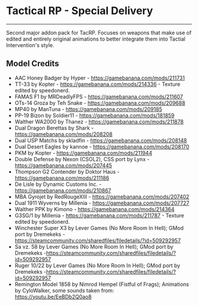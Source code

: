 # Tactical RP - Special Delivery

-------------------------------------------------

Second major addon pack for TacRP.  Focuses on weapons that make use of edited and entirely original animations to better integrate them into Tactial Intervention's style.

## Model Credits
- AAC Honey Badger by Hyper - https://gamebanana.com/mods/211731
- TT-33 by Kopter - https://gamebanana.com/mods/214336 - Texture edited by speedonerd.
- FAMAS F1 by MRDeadlyFPS - https://gamebanana.com/mods/211607
- OTs-14 Groza by Teh Snake - https://gamebanana.com/mods/209688
- MP40 by ManTuna - https://gamebanana.com/mods/209185
- PP-19 Bizon by Soldier11 - https://gamebanana.com/mods/181859
- Walther WA2000 by Thanez - https://gamebanana.com/mods/211878
- Dual Dragon Berettas by Shark - https://gamebanana.com/mods/208208
- Dual USP Matchs by skladfin - https://gamebanana.com/mods/208148
- Dual Desert Eagles by kannoe - https://gamebanana.com/mods/208170
- PKM by Kopter - https://gamebanana.com/mods/211944
- Double Defense by Nexon (CSOL2), CSS port by Lynx - https://gamebanana.com/mods/207445
- Thompson G2 Contender by Doktor Haus - https://gamebanana.com/mods/211186
- De Lisle by Dynamic Customs Inc. - https://gamebanana.com/mods/210867
- MBA Gyrojet by RedRougeXIII - https://gamebanana.com/mods/207402
- Dual 1911 Wyverns by Millenia - https://gamebanana.com/mods/207727
- Walther PPK by Kimono - https://gamebanana.com/mods/214364
- G3SG/1 by Millenia - https://gamebanana.com/mods/211787 - Texture edited by speedonerd.
- Winchester Super X3 by Lever Games (No More Room In Hell); GMod port by Dremekeks -https://steamcommunity.com/sharedfiles/filedetails/?id=509292957
- Sa vz. 58 by Lever Games (No More Room In Hell); GMod port by Dremekeks -https://steamcommunity.com/sharedfiles/filedetails/?id=509292957
- Ruger 10/22 by Lever Games (No More Room In Hell); GMod port by Dremekeks -https://steamcommunity.com/sharedfiles/filedetails/?id=509292957
- Remington Model 1858 by Nimrod Hempel (Fistful of Frags); Animations by CyloWalker, some sounds taken from: https://youtu.be/EeBDb2Q0ao8